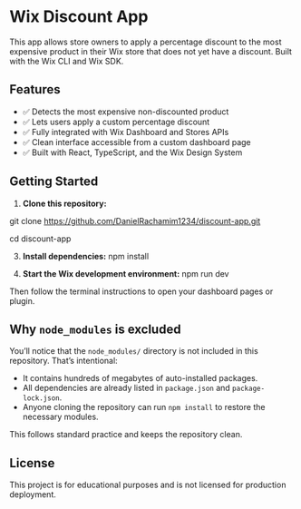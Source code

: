# Wix Discount App

This app allows store owners to apply a percentage discount to the most expensive product in their Wix store that does not yet have a discount. Built with the Wix CLI and Wix SDK.

## Features

- ✅ Detects the most expensive non-discounted product  
- ✅ Lets users apply a custom percentage discount  
- ✅ Fully integrated with Wix Dashboard and Stores APIs  
- ✅ Clean interface accessible from a custom dashboard page  
- ✅ Built with React, TypeScript, and the Wix Design System

## Getting Started

1. **Clone this repository:**

  git clone https://github.com/DanielRachamim1234/discount-app.git

  cd discount-app

3. **Install dependencies:**
  npm install

4. **Start the Wix development environment:**
   npm run dev

Then follow the terminal instructions to open your dashboard pages or plugin.


## Why `node_modules` is excluded

You’ll notice that the `node_modules/` directory is not included in this repository. That’s intentional:

- It contains hundreds of megabytes of auto-installed packages.
- All dependencies are already listed in `package.json` and `package-lock.json`.
- Anyone cloning the repository can run `npm install` to restore the necessary modules.

This follows standard practice and keeps the repository clean.

## License

This project is for educational purposes and is not licensed for production deployment.
